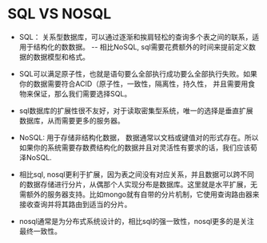 # SQL VS NOSQL

- SQL：
   关系型数据库，可以通过逐渐和挨肩轻松的查询多个表之间的联系，适用于结构化的数数据。
-- 相比NoSQL, sql需要花费额外的时间来提前定义数据的数据模型和格式。

- SQL可以满足原子性，也就是语句要么全部执行成功要么全部执行失败。如果你的数据需要符合ACID（原子性，一致性，隔离性，持久性， 并且需要用食物来保证，那么我们需要选择SQL。

- sql数据库的扩展性很不友好，对于读取密集型系统，唯一的选择是垂直扩展数据库，从而需要更多的服务器。

- NoSQL:
   用于存储非结构化数据， 数据通常以文档或键值对的形式存在。所以如果你的系统需要存数费结构化的数据并且对灵活性有要求的话，我们应该荀泽NoSQL.

- 相比sql, nosql更利于扩展，因为表之间没有对应关系，并且数据可以跨不同的数据存储进行分片，从偶那个人实现分布是数据库。这里就是水平扩展，无需额外的服务器支持。比如mongo就有自带的分片机制，它使用查询路由器来接收查询并将其路由到适当的分片。

- nosql通常是为分布式系统设计的，相比sql的强一致性，nosql更多的是关注最终一致性。

